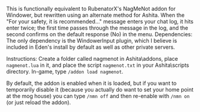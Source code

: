 This is functionally equivalent to RubenatorX's NagMeNot addon for Windower, but rewritten using an alternate method for Ashita. When the "For your safety, it is recommended..." message enters your chat log, it hits enter twice; the first time passes through the message in the log, and the second confirms on the default response (No) in the menu. 
Dependencies: The only dependency is the WindowerInput plugin, which I believe is included in Eden's install by default as well as other private servers.

Instructions: Create a folder called nagmenot in Ashita\addons, place `nagmenot.lua` in it, and place the script `nagmenot.txt` in your Ashita\scripts directory. In-game, type `/addon load nagmenot`. 

By default, the addon is enabled when it is loaded, but if you want to temporarily disable it (because you actually do want to set your home point at the mog house) you can type `/nmn off` and then re-enable with `/nmn on` (or just reload the addon).
